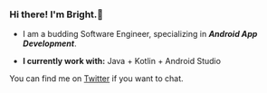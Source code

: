 ### Hi there! I'm Bright.👋

* I am a budding Software Engineer, specializing in **_Android App Development_**.

* **I currently work with:** Java + Kotlin + Android Studio

You can find me on [Twitter](https://twitter.com/briocodes) if you want to chat.
<!--
**briocodes/briocodes** is a ✨ _special_ ✨ repository because its `README.md` (this file) appears on your GitHub profile.
Here are some ideas to get you started:

- 🔭 I’m currently working on...
- 🌱 I’m currently learning ...
- 👯 I’m looking to collaborate on...
- 🤔 I’m looking for help with ...
- 💬 Ask me about ...
- 📫 How to reach me: ...
- 😄 Pronouns: ...
- ⚡ Fun fact: ...
-->
